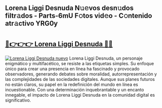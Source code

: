 ## Lorena Liggi Desnuda N𝚞𝚎vos desn𝚞dos filtr𝚊dos - Parts-6mU F𝚘tos vid𝚎o - C𝚘ntenido atr𝚊ctivo YRG0y

# <h2><a href="http://mb14z4.tromn.icu/?c=Lorena+Liggi+Desnuda">🔗👉👉👉 Lorena Liggi Desnuda 🔗🔗</a></h2>

[![Lorena Liggi Desnuda nuevo](https://i.imgur.com/pEAQMta.gif)](http://mb14z4.tromn.icu/?c=Lorena+Liggi+Desnuda)
Lorena Liggi Desnuda, un personaje enigmático y multifacético, se resiste a las etiquetas simples. Su enfoque único para crear una presencia en línea ha fascinado y provocado observadores, generando debates sobre moralidad, autorrepresentación y las complejidades de las sociedades digitales. Aunque sus planes futuros no están claros, su papel en la redefinición del mundo en línea es incuestionable. Con una determinación inquebrantable y un encanto innegable, el impacto de Lorena Liggi Desnuda en la comunidad digital es significativo.
